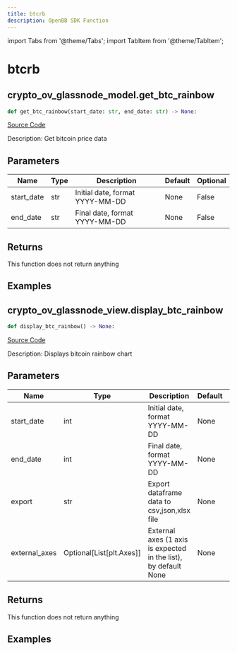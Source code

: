 ```yaml
---
title: btcrb
description: OpenBB SDK Function
---
```


import Tabs from '@theme/Tabs';
import TabItem from '@theme/TabItem';

# btcrb

<Tabs>
<TabItem value="model" label="Model" default>

## crypto_ov_glassnode_model.get_btc_rainbow

```python title='openbb_terminal/cryptocurrency/overview/glassnode_model.py'
def get_btc_rainbow(start_date: str, end_date: str) -> None:
```
[Source Code](https://github.com/OpenBB-finance/OpenBBTerminal/tree/main/openbb_terminal/cryptocurrency/overview/glassnode_model.py#L17)

Description: Get bitcoin price data

## Parameters

| Name | Type | Description | Default | Optional |
| ---- | ---- | ----------- | ------- | -------- |
| start_date | str | Initial date, format YYYY-MM-DD | None | False |
| end_date | str | Final date, format YYYY-MM-DD | None | False |

## Returns

This function does not return anything

## Examples



</TabItem>
<TabItem value="view" label="View">

## crypto_ov_glassnode_view.display_btc_rainbow

```python title='openbb_terminal/decorators.py'
def display_btc_rainbow() -> None:
```
[Source Code](https://github.com/OpenBB-finance/OpenBBTerminal/tree/main/openbb_terminal/decorators.py#L29)

Description: Displays bitcoin rainbow chart

## Parameters

| Name | Type | Description | Default | Optional |
| ---- | ---- | ----------- | ------- | -------- |
| start_date | int | Initial date, format YYYY-MM-DD | None | False |
| end_date | int | Final date, format YYYY-MM-DD | None | False |
| export | str | Export dataframe data to csv,json,xlsx file | None | False |
| external_axes | Optional[List[plt.Axes]] | External axes (1 axis is expected in the list), by default None | None | True |

## Returns

This function does not return anything

## Examples



</TabItem>
</Tabs>